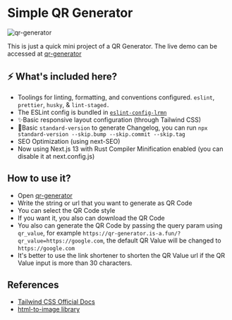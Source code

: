 # Simple QR Generator

![qr-generator](https://cdn.discordapp.com/attachments/1091192083852828744/1108784874548121640/Screenshot_2023-05-18_at_22-55-04_QR_Generator.png)

This is just a quick mini project of a QR Generator. The live demo can be accessed at [qr-generator](https://qr-generator.is-a.fun/)

## ⚡ What's included here?

- Toolings for linting, formatting, and conventions configured.
  `eslint`, `prettier`, `husky`, & `lint-staged.`
- The ESLint config is bundled in [`eslint-config-lrmn`](https://www.npmjs.com/package/eslint-config-lrmn)
- ✨Basic responsive layout configuration (through Tailwind CSS)
- 📜Basic `standard-version` to generate Changelog, you can run `npx standard-version --skip.bump --skip.commit --skip.tag`
- SEO Optimization (using next-SEO)
- Now using Next.js 13 with Rust Compiler Minification enabled (you can disable it at next.config.js)

## How to use it?

- Open [qr-generator](https://qr-generator.is-a.fun/)
- Write the string or url that you want to generate as QR Code
- You can select the QR Code style
- If you want it, you also can download the QR Code
- You also can generate the QR Code by passing the query param using `qr_value`, for example `https://qr-generator.is-a.fun/?qr_value=https://google.com`, the default QR Value will be changed to `https://google.com`
- It's better to use the link shortener to shorten the QR Value url if the QR Value input is more than 30 characters.

## References

- [Tailwind CSS Official Docs](https://tailwindcss.com/)
- [html-to-image library](https://www.npmjs.com/package/html-to-image)
